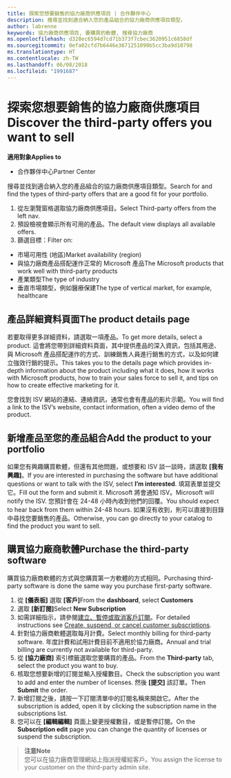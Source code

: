 ```yaml
---
title: 探索您想要銷售的協力廠商供應項目 | 合作夥伴中心
description: 搜尋並找到適合納入您的產品組合的協力廠商供應項目類型。
author: labrenne
keywords: 協力廠商供應項目, 要購買的軟體, 搜尋協力廠商
ms.openlocfilehash: d328ec6594d7cd71b373f7cbec3620951c6858df
ms.sourcegitcommit: 0efa02cfd7b6446e3671251090b5cc3ba9d10798
ms.translationtype: HT
ms.contentlocale: zh-TW
ms.lasthandoff: 06/08/2018
ms.locfileid: "1991687"
---
```

# <a name="discover-the-third-party-offers-you-want-to-sell"></a><span data-ttu-id="37de9-104">探索您想要銷售的協力廠商供應項目</span><span class="sxs-lookup"><span data-stu-id="37de9-104">Discover the third-party offers you want to sell</span></span>

**<span data-ttu-id="37de9-105">適用對象</span><span class="sxs-lookup"><span data-stu-id="37de9-105">Applies to</span></span>**

-  <span data-ttu-id="37de9-106">合作夥伴中心</span><span class="sxs-lookup"><span data-stu-id="37de9-106">Partner Center</span></span>

<span data-ttu-id="37de9-107">搜尋並找到適合納入您的產品組合的協力廠商供應項目類型。</span><span class="sxs-lookup"><span data-stu-id="37de9-107">Search for and find the types of third-party offers that are a good fit for your portfolio.</span></span> 

1.  <span data-ttu-id="37de9-108">從左瀏覽窗格選取協力廠商供應項目。</span><span class="sxs-lookup"><span data-stu-id="37de9-108">Select Third-party offers from the left nav.</span></span> 
2.  <span data-ttu-id="37de9-109">預設檢視會顯示所有可用的產品。</span><span class="sxs-lookup"><span data-stu-id="37de9-109">The default view displays all available offers.</span></span> 
3.  <span data-ttu-id="37de9-110">篩選目標：</span><span class="sxs-lookup"><span data-stu-id="37de9-110">Filter on:</span></span>

- <span data-ttu-id="37de9-111">市場可用性 (地區)</span><span class="sxs-lookup"><span data-stu-id="37de9-111">Market availability (region)</span></span>
- <span data-ttu-id="37de9-112">與協力廠商產品搭配運作正常的 Microsoft 產品</span><span class="sxs-lookup"><span data-stu-id="37de9-112">The Microsoft products that work well with third-party products</span></span>
- <span data-ttu-id="37de9-113">產業類型</span><span class="sxs-lookup"><span data-stu-id="37de9-113">The type of industry</span></span>
- <span data-ttu-id="37de9-114">垂直市場類型，例如醫療保建</span><span class="sxs-lookup"><span data-stu-id="37de9-114">The type of vertical market, for example, healthcare</span></span>

## <a name="the-product-details-page"></a><span data-ttu-id="37de9-115">產品詳細資料頁面</span><span class="sxs-lookup"><span data-stu-id="37de9-115">The product details page</span></span>

<span data-ttu-id="37de9-116">若要取得更多詳細資料，請選取一項產品。</span><span class="sxs-lookup"><span data-stu-id="37de9-116">To get more details, select a product.</span></span> <span data-ttu-id="37de9-117">這會將您帶到詳細資料頁面，其中提供產品的深入資訊，包括其用途、與 Microsoft 產品搭配運作的方式、訓練銷售人員進行銷售的方式，以及如何建立強效行銷的提示。</span><span class="sxs-lookup"><span data-stu-id="37de9-117">This takes you to the details page which provides in-depth information about the product including what it does, how it works with Microsoft products, how to train your sales force to sell it, and tips on how to create effective marketing for it.</span></span> 

<span data-ttu-id="37de9-118">您會找到 ISV 網站的連結、連絡資訊，通常也會有產品的影片示範。</span><span class="sxs-lookup"><span data-stu-id="37de9-118">You will find a link to the ISV’s website, contact information, often a video demo of the product.</span></span> 

## <a name="add-the-product-to-your-portfolio"></a><span data-ttu-id="37de9-119">新增產品至您的產品組合</span><span class="sxs-lookup"><span data-stu-id="37de9-119">Add the product to your portfolio</span></span>

<span data-ttu-id="37de9-120">如果您有興趣購買軟體，但還有其他問題，或想要和 ISV 談一談時，請選取 **\[我有興趣\]**。</span><span class="sxs-lookup"><span data-stu-id="37de9-120">If you are interested in purchasing the software but have additional questions or want to talk with the ISV, select **I’m interested**.</span></span> <span data-ttu-id="37de9-121">填寫表單並提交它。</span><span class="sxs-lookup"><span data-stu-id="37de9-121">Fill out the form and submit it.</span></span> <span data-ttu-id="37de9-122">Microsoft 將會通知 ISV。</span><span class="sxs-lookup"><span data-stu-id="37de9-122">Microsoft will notify the ISV.</span></span> <span data-ttu-id="37de9-123">您預計會在 24-48 小時內收到他們的回覆。</span><span class="sxs-lookup"><span data-stu-id="37de9-123">You should expect to hear back from them within 24-48 hours.</span></span> <span data-ttu-id="37de9-124">如果沒有收到，則可以直接到目錄中尋找您要銷售的產品。</span><span class="sxs-lookup"><span data-stu-id="37de9-124">Otherwise, you can go directly to your catalog to find the product you want to sell.</span></span>

## <a name="purchase-the-third-party-software"></a><span data-ttu-id="37de9-125">購買協力廠商軟體</span><span class="sxs-lookup"><span data-stu-id="37de9-125">Purchase the third-party software</span></span>

<span data-ttu-id="37de9-126">購買協力廠商軟體的方式與您購買第一方軟體的方式相同。</span><span class="sxs-lookup"><span data-stu-id="37de9-126">Purchasing third-party software is done the same way you purchase first-party software.</span></span> 

1. <span data-ttu-id="37de9-127">從 **\[儀表板\]** 選取 **\[客戶\]**</span><span class="sxs-lookup"><span data-stu-id="37de9-127">From the **dashboard**, select **Customers**</span></span>
2. <span data-ttu-id="37de9-128">選取 **\[新訂閱\]**</span><span class="sxs-lookup"><span data-stu-id="37de9-128">Select **New Subscription**</span></span>
3. <span data-ttu-id="37de9-129">如需詳細指示，請參閱[建立、暫停或取消客戶訂閱](create-a-new-subscription.md)。</span><span class="sxs-lookup"><span data-stu-id="37de9-129">For detailed instructions see [Create, suspend, or cancel customer subscriptions](create-a-new-subscription.md).</span></span>
4.  <span data-ttu-id="37de9-130">針對協力廠商軟體選取每月計費。</span><span class="sxs-lookup"><span data-stu-id="37de9-130">Select monthly billing for third-party software.</span></span> <span data-ttu-id="37de9-131">年度計費和試用計費目前不適用於協力廠商。</span><span class="sxs-lookup"><span data-stu-id="37de9-131">Annual and trial billing are currently not available for third-party.</span></span>
5.  <span data-ttu-id="37de9-132">從 **\[協力廠商\]** 索引標籤選取您要購買的產品。</span><span class="sxs-lookup"><span data-stu-id="37de9-132">From the **Third-party** tab, select the product you want to buy.</span></span>
6.  <span data-ttu-id="37de9-133">核取您想要新增的訂閱並輸入授權數目。</span><span class="sxs-lookup"><span data-stu-id="37de9-133">Check the subscription you want to add and enter the number of licenses.</span></span> <span data-ttu-id="37de9-134">然後 **\[提交\]** 該訂單。</span><span class="sxs-lookup"><span data-stu-id="37de9-134">Then **Submit** the order.</span></span>
7.  <span data-ttu-id="37de9-135">新增訂閱之後，請按一下訂閱清單中的訂閱名稱來開啟它。</span><span class="sxs-lookup"><span data-stu-id="37de9-135">After the subscription is added, open it by clicking the subscription name in the subscriptions list.</span></span> 
8.  <span data-ttu-id="37de9-136">您可以在 **\[編輯編輯\]** 頁面上變更授權數目，或是暫停訂閱。</span><span class="sxs-lookup"><span data-stu-id="37de9-136">On the **Subscription edit** page you can change the quantity of licenses or suspend the subscription.</span></span>

>**<span data-ttu-id="37de9-137">注意</span><span class="sxs-lookup"><span data-stu-id="37de9-137">Note</span></span>**<br> <span data-ttu-id="37de9-138">您可以在協力廠商管理網站上指派授權給客戶。</span><span class="sxs-lookup"><span data-stu-id="37de9-138">You assign the license to your customer on the third-party admin site.</span></span>

    


